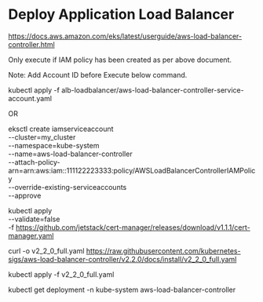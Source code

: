 # Deploy Application Load Balancer 

https://docs.aws.amazon.com/eks/latest/userguide/aws-load-balancer-controller.html

Only execute if IAM policy has been created as per above document.

Note: Add Account ID before Execute below command.

kubectl apply -f alb-loadbalancer/aws-load-balancer-controller-service-account.yaml

OR 

eksctl create iamserviceaccount \
  --cluster=my_cluster \
  --namespace=kube-system \
  --name=aws-load-balancer-controller \
  --attach-policy-arn=arn:aws:iam::111122223333:policy/AWSLoadBalancerControllerIAMPolicy \
  --override-existing-serviceaccounts \
  --approve      




kubectl apply \
    --validate=false \
    -f https://github.com/jetstack/cert-manager/releases/download/v1.1.1/cert-manager.yaml
    
curl -o v2_2_0_full.yaml https://raw.githubusercontent.com/kubernetes-sigs/aws-load-balancer-controller/v2.2.0/docs/install/v2_2_0_full.yaml

kubectl apply -f v2_2_0_full.yaml

kubectl get deployment -n kube-system aws-load-balancer-controller
